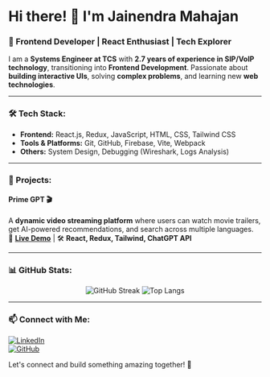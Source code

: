 # Hi there! 👋 I'm Jainendra Mahajan

### 🚀 Frontend Developer | React Enthusiast | Tech Explorer

I am a **Systems Engineer at TCS** with **2.7 years of experience in SIP/VoIP technology**, transitioning into **Frontend Development**. Passionate about **building interactive UIs**, solving **complex problems**, and learning new **web technologies**. 

---

### 🛠 Tech Stack:
- **Frontend:** React.js, Redux, JavaScript, HTML, CSS, Tailwind CSS
- **Tools & Platforms:** Git, GitHub, Firebase, Vite, Webpack
- **Others:** System Design, Debugging (Wireshark, Logs Analysis)

---

### 📌 Projects:
#### **Prime GPT 🎬**  
A **dynamic video streaming platform** where users can watch movie trailers, get AI-powered recommendations, and search across multiple languages.  
🔗 **[Live Demo](https://prime-gpt-89dc3.web.app/)** | 🛠 **React, Redux, Tailwind, ChatGPT API**  

---

### 📊 GitHub Stats:
<p align="center">
  <img src="https://streak-stats.demolab.com?user=jainendra-mahajan&theme=react&hide_border=true" alt="GitHub Streak"/>
  <img src="https://github-readme-stats.vercel.app/api/top-langs/?username=jainendra-mahajan&layout=compact&theme=react" alt="Top Langs"/>
</p>

---

### 📫 Connect with Me:
[![LinkedIn](https://img.shields.io/badge/LinkedIn-Connect-blue?style=flat-square&logo=linkedin)](https://www.linkedin.com/in/jainendra-mahajan-13b962173/)  
[![GitHub](https://img.shields.io/badge/GitHub-Follow-black?style=flat-square&logo=github)](https://github.com/jainendra-mahajan)  

Let's connect and build something amazing together! 🚀
